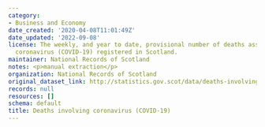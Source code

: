 ```yaml
---
category:
- Business and Economy
date_created: '2020-04-08T11:01:49Z'
date_updated: '2022-09-08'
license: The weekly, and year to date, provisional number of deaths associated with
  coronavirus (COVID-19) registered in Scotland.
maintainer: National Records of Scotland
notes: <p>manual extraction</p>
organization: National Records of Scotland
original_dataset_link: http://statistics.gov.scot/data/deaths-involving-coronavirus-covid-19
records: null
resources: []
schema: default
title: Deaths involving coronavirus (COVID-19)
---
```

